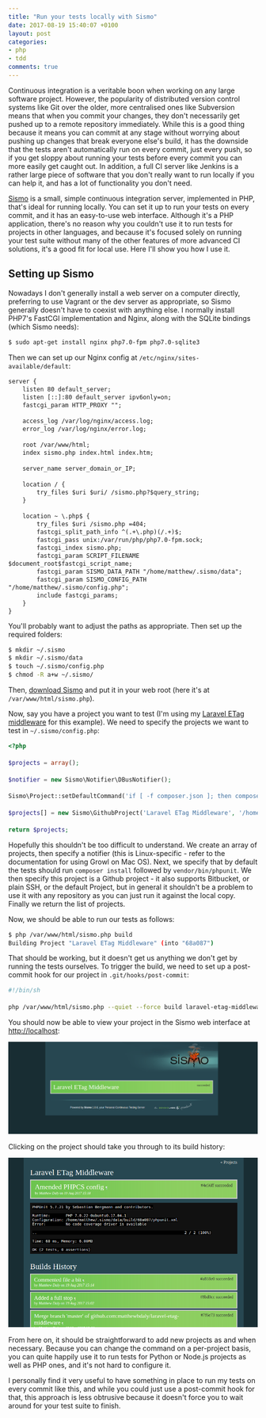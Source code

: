 ```yaml
---
title: "Run your tests locally with Sismo"
date: 2017-08-19 15:40:07 +0100
layout: post
categories:
- php
- tdd
comments: true
---
```


Continuous integration is a veritable boon when working on any large software project. However, the popularity of distributed version control systems like Git over the older, more centralised ones like Subversion means that when you commit your changes, they don't necessarily get pushed up to a remote repository immediately. While this is a good thing because it means you can commit at any stage without worrying about pushing up changes that break everyone else's build, it has the downside that the tests aren't automatically run on every commit, just every push, so if you get sloppy about running your tests before every commit you can more easily get caught out. In addition, a full CI server like Jenkins is a rather large piece of software that you don't really want to run locally if you can help it, and has a lot of functionality you don't need.

[Sismo](https://sismo.symfony.com/) is a small, simple continuous integration server, implemented in PHP, that's ideal for running locally. You can set it up to run your tests on every commit, and it has an easy-to-use web interface. Although it's a PHP application, there's no reason why you couldn't use it to run tests for projects in other languages, and because it's focused solely on running your test suite without many of the other features of more advanced CI solutions, it's a good fit for local use. Here I'll show you how I use it.

Setting up Sismo
----------------

Nowadays I don't generally install a web server on a computer directly, preferring to use Vagrant or the dev server as appropriate, so Sismo generally doesn't have to coexist with anything else. I normally install PHP7's FastCGI implementation and Nginx, along with the SQLite bindings (which Sismo needs):

```bash
$ sudo apt-get install nginx php7.0-fpm php7.0-sqlite3
```

Then we can set up our Nginx config at `/etc/nginx/sites-available/default`:

```nginx
server {
    listen 80 default_server;
    listen [::]:80 default_server ipv6only=on;
    fastcgi_param HTTP_PROXY "";

    access_log /var/log/nginx/access.log;
    error_log /var/log/nginx/error.log;

    root /var/www/html;
    index sismo.php index.html index.htm;

    server_name server_domain_or_IP;

    location / {
        try_files $uri $uri/ /sismo.php?$query_string;
    }

    location ~ \.php$ {
        try_files $uri /sismo.php =404;
        fastcgi_split_path_info ^(.+\.php)(/.+)$;
        fastcgi_pass unix:/var/run/php/php7.0-fpm.sock;
        fastcgi_index sismo.php;
        fastcgi_param SCRIPT_FILENAME $document_root$fastcgi_script_name;
        fastcgi_param SISMO_DATA_PATH "/home/matthew/.sismo/data";
        fastcgi_param SISMO_CONFIG_PATH "/home/matthew/.sismo/config.php";
        include fastcgi_params;
    }
}
```

You'll probably want to adjust the paths as appropriate. Then set up the required folders:

```bash
$ mkdir ~/.sismo
$ mkdir ~/.sismo/data
$ touch ~/.sismo/config.php
$ chmod -R a+w ~/.sismo/
```

Then, [download Sismo](https://sismo.symfony.com/get/sismo.php) and put it in your web root (here it's at `/var/www/html/sismo.php`).

Now, say you have a project you want to test (I'm using my [Laravel ETag middleware](https://github.com/matthewbdaly/laravel-etag-middleware) for this example). We need to specify the projects we want to test in `~/.sismo/config.php`:

```php
<?php

$projects = array();

$notifier = new Sismo\Notifier\DBusNotifier();

Sismo\Project::setDefaultCommand('if [ -f composer.json ]; then composer install; fi && vendor/bin/phpunit');

$projects[] = new Sismo\GithubProject('Laravel ETag Middleware', '/home/matthew/Projects/laravel-etag-middleware', $notifier);

return $projects;
```

Hopefully this shouldn't be too difficult to understand. We create an array of projects, then specify a notifier (this is Linux-specific - refer to the documentation for using Growl on Mac OS). Next, we specify that by default the tests should run `composer install` followed by `vendor/bin/phpunit`. We then specify this project is a Github project - it also supports Bitbucket, or plain SSH, or the default Project, but in general it shouldn't be a problem to use it with any repository as you can just run it against the local copy. Finally we return the list of projects.

Now, we should be able to run our tests as follows:

```bash
$ php /var/www/html/sismo.php build
Building Project "Laravel ETag Middleware" (into "68a087")
```

That should be working, but it doesn't get us anything we don't get by running the tests ourselves. To trigger the build, we need to set up a post-commit hook for our project in `.git/hooks/post-commit`:

```bash
#!/bin/sh

php /var/www/html/sismo.php --quiet --force build laravel-etag-middleware `git log -1 HEAD --pretty="%H"` &>/dev/null &
```

You should now be able to view your project in the Sismo web interface at [http://localhost](http://localhost):

![Sismo](./sismo-screenshot.png)

Clicking on the project should take you through to its build history:

![Sismo project page](./sismo-screenshot2.png)

From here on, it should be straightforward to add new projects as and when necessary. Because you can change the command on a per-project basis, you can quite happily use it to run tests for Python or Node.js projects as well as PHP ones, and it's not hard to configure it.

I personally find it very useful to have something in place to run my tests on every commit like this, and while you could just use a post-commit hook for that, this approach is less obtrusive because it doesn't force you to wait around for your test suite to finish.
